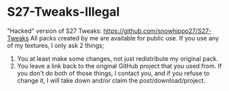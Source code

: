 # S27-Tweaks-Illegal
"Hacked" version of S27 Tweaks: https://github.com/snowhippo27/S27-Tweaks
All packs created by me are available for public use.
If you use any of my textures, I only ask 2 things;
1. You at least make some changes, not just redistribute my original pack.
2. You leave a link back to the original GitHub project that you used from.
If you don't do both of those things, I contact you, and if you refuse to change it, I will take down and/or claim the post/download/project.
